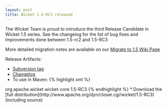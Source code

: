 ```yaml
---
layout: post
title: Wicket 1.5-RC3 released
---
```


The Wicket Team is proud to introduce the third Release Candidate in Wicket 1.5 series. See the changelog for the list of bug fixes and improvements done between 1.5-rc2 and 1.5-RC3

More detailed migration notes are available on our [Migrate to 1.5 Wiki Page](https://cwiki.apache.org/confluence/display/WICKET/Migration+to+Wicket+1.5)

Release Artifacts:
* [Subversion tag](http://svn.apache.org/repos/asf/wicket/releases/wicket-1.5-RC3) 
* [Changelog](https://issues.apache.org/jira/secure/ReleaseNote.jspa?projectId=12310561&version=12316220)
* To use in Maven: 
{% highlight xml %}
<dependency>
    <groupId>org.apache.wicket</groupId>
    <artifactId>wicket-core</artifactId>
    <version>1.5-RC3</version>
</dependency>
{% endhighlight %}
* Download the [full distribution](http://www.apache.org/dyn/closer.cgi/wicket/1.5-RC3) (including source)
